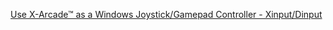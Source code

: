 [Use X-Arcade™ as a Windows Joystick/Gamepad Controller - Xinput/Dinput](https://support.xgaming.com/support/solutions/articles/12000003227-use-x-arcade-as-a-windows-joystick-gamepad-controller-xinput-dinput)